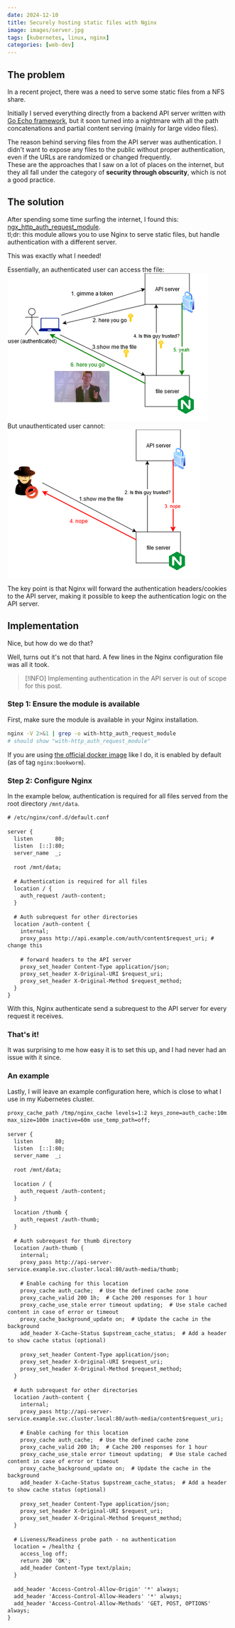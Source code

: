 ```yaml
---
date: 2024-12-10
title: Securely hosting static files with Nginx
image: images/server.jpg
tags: [kubernetes, linux, nginx]
categories: [web-dev]
---
```


## The problem

In a recent project, there was a need to serve some static files from a NFS share.

Initially I served everything directly from a backend API server written with [Go Echo framework](https://echo.labstack.com/), but it soon turned into a nightmare with all the path concatenations and partial content serving (mainly for large video files).

The reason behind serving files from the API server was authentication. I didn't want to expose any files to the public without proper authentication, even if the URLs are randomized or changed frequently. \
These are the approaches that I saw on a lot of places on the internet, but they all fall under the category of **security through obscurity**, which is not a good practice.

## The solution

After spending some time surfing the internet, I found this: [ngx_http_auth_request_module](http://nginx.org/en/docs/http/ngx_http_auth_request_module.html). \
tl;dr: this module allows you to use Nginx to serve static files, but handle authentication with a different server.

This was exactly what I needed!

Essentially, an authenticated user can access the file: \
![Authenticated user can access the file](ngx_http_auth-good.drawio.png) \
But unauthenticated user cannot: \
![Unauthenticated user cannot access the file](ngx_http_auth-bad.drawio.png)

The key point is that Nginx will forward the authentication headers/cookies to the API server, making it possible to keep the authentication logic on the API server.

## Implementation

Nice, but how do we do that?

Well, turns out it's not that hard. A few lines in the Nginx configuration file was all it took.
> [!INFO]
> Implementing authentication in the API server is out of scope for this post.

### Step 1: Ensure the module is available

First, make sure the module is available in your Nginx installation.
```bash
nginx -V 2>&1 | grep -o with-http_auth_request_module
# should show "with-http_auth_request_module"
```

If you are using [the official docker image](https://hub.docker.com/_/nginx) like I do, it is enabled by default (as of tag `nginx:bookworm`).

### Step 2: Configure Nginx

In the example below, authentication is required for all files served from the root directory `/mnt/data`.

```apacheconf
# /etc/nginx/conf.d/default.conf

server {
  listen       80;
  listen  [::]:80;
  server_name  _;

  root /mnt/data;

  # Authentication is required for all files
  location / {
    auth_request /auth-content;
  }

  # Auth subrequest for other directories
  location /auth-content {
    internal;
    proxy_pass http://api.example.com/auth/content$request_uri; # change this

    # forward headers to the API server
    proxy_set_header Content-Type application/json;
    proxy_set_header X-Original-URI $request_uri;
    proxy_set_header X-Original-Method $request_method;
  }
}
```

With this, Nginx authenticate send a subrequest to the API server for every request it receives.

### That's it!

It was surprising to me how easy it is to set this up, and I had never had an issue with it since.

### An example

Lastly, I will leave an example configuration here, which is close to what I use in my Kubernetes cluster.

```apacheconf
proxy_cache_path /tmp/nginx_cache levels=1:2 keys_zone=auth_cache:10m max_size=100m inactive=60m use_temp_path=off;

server {
  listen       80;
  listen  [::]:80;
  server_name  _;

  root /mnt/data;

  location / {
    auth_request /auth-content;
  }

  location /thumb {
    auth_request /auth-thumb;
  }

  # Auth subrequest for thumb directory
  location /auth-thumb {
    internal;
    proxy_pass http://api-server-service.example.svc.cluster.local:80/auth-media/thumb;

    # Enable caching for this location
    proxy_cache auth_cache;  # Use the defined cache zone
    proxy_cache_valid 200 1h;  # Cache 200 responses for 1 hour
    proxy_cache_use_stale error timeout updating;  # Use stale cached content in case of error or timeout
    proxy_cache_background_update on;  # Update the cache in the background
    add_header X-Cache-Status $upstream_cache_status;  # Add a header to show cache status (optional)

    proxy_set_header Content-Type application/json;
    proxy_set_header X-Original-URI $request_uri;
    proxy_set_header X-Original-Method $request_method;
  }

  # Auth subrequest for other directories
  location /auth-content {
    internal;
    proxy_pass http://api-server-service.example.svc.cluster.local:80/auth-media/content$request_uri;

    # Enable caching for this location
    proxy_cache auth_cache;  # Use the defined cache zone
    proxy_cache_valid 200 1h;  # Cache 200 responses for 1 hour
    proxy_cache_use_stale error timeout updating;  # Use stale cached content in case of error or timeout
    proxy_cache_background_update on;  # Update the cache in the background
    add_header X-Cache-Status $upstream_cache_status;  # Add a header to show cache status (optional)

    proxy_set_header Content-Type application/json;
    proxy_set_header X-Original-URI $request_uri;
    proxy_set_header X-Original-Method $request_method;
  }

  # Liveness/Readiness probe path - no authentication
  location = /healthz {
    access_log off;
    return 200 'OK';
    add_header Content-Type text/plain;
  }

  add_header 'Access-Control-Allow-Origin' '*' always;
  add_header 'Access-Control-Allow-Headers' '*' always;
  add_header 'Access-Control-Allow-Methods' 'GET, POST, OPTIONS' always;
}
```

